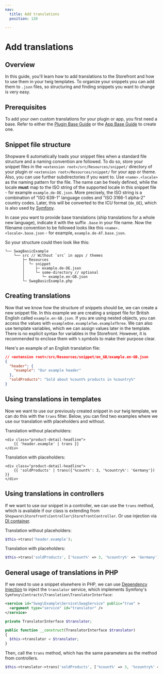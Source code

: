 ```yaml
---
nav:
  title: Add translations
  position: 120

---
```


# Add translations

## Overview

In this guide, you'll learn how to add translations to the Storefront and how to use them in your twig templates.
To organize your snippets you can add them to `.json` files, so structuring and finding snippets you want to change is very easy.

## Prerequisites

To add your own custom translations for your plugin or app, you first need a base.
Refer to either the [Plugin Base Guide](../plugin-base-guide) or the [App Base Guide](../../apps/app-base-guide) to create one.

## Snippet file structure

Shopware 6 automatically loads your snippet files when a standard file structure and a naming convention are followed.
To do so, store your snippet files in the `<extension root>/src/Resources/snippet/` directory of your plugin or `<extension root>/Resources/snippet/` for your app or theme.
Also, you can use further subdirectories if you want to.
Use `<name>.<locale>` as the naming pattern for the file.
The name can be freely defined, while the locale **must** map to the ISO string of the supported locale in this snippet file - for example `example.de-DE.json`.
More precisely, the ISO string is a combination of "ISO 639-1" language codes and "ISO 3166-1 alpha-2" country codes.
Later, this will be converted to the ICU format (`de_DE`), which is also used by [Symfony](https://symfony.com/doc/current/reference/constraints/Locale.html).

In case you want to provide base translations (ship translations for a whole new language), indicate it with the suffix `.base` in your file name.
Now the filename convention to be followed looks like this `<name>.<locale>.base.json` - for example, `example.de-AT.base.json`.

So your structure could then look like this:

```text
└── SwagBasicExample
    └── src // Without `src` in apps / themes
        ├─ Resources
        │  └─ snippet
        │     ├─ example.de-DE.json
        │     └─ some-directory // optional
        │        └─ example.en-GB.json
        └─ SwagBasicExample.php
```

## Creating translations

Now that we know how the structure of snippets should be, we can create a new snippet file.
In this example we are creating a snippet file for British English called `example.en-GB.json`.
If you are using nested objects, you can access the values with `exampleOne.exampleTwo.exampleThree`.
We can also use template variables, which we can assign values later in the template.
There is no explicit syntax for variables in the Storefront.
However, it is recommended to enclose them with `%` symbols to make their purpose clear.

Here's an example of an English translation file:

```json
// <extension root>/src/Resources/snippet/en_GB/example.en-GB.json
{
  "header": {
    "example": "Our example header"
  },
  "soldProducts": "Sold about %count% products in %country%"
}
```

## Using translations in templates

Now we want to use our previously created snippet in our twig template, we can do this with the `trans` filter.
Below, you can find two examples where we use our translation with placeholders and without.

Translation without placeholders:

```twig
<div class="product-detail-headline">
    {{ 'header.example' | trans }}
</div>
```

Translation with placeholders:

```twig
<div class="product-detail-headline">
    {{ 'soldProducts' | trans({'%count%': 3, '%country%': 'Germany'}) }}
</div>
```

## Using translations in controllers

If we want to use our snippet in a controller, we can use the `trans` method,
which is available if our class is extending from `Shopware\Storefront\Controller\StorefrontController`.
Or use injection via [DI container](#using-translation-generally-in-php).

Translation without placeholders:

```php
$this->trans('header.example');
```

Translation with placeholders:

```php
$this->trans('soldProducts', ['%count%' => 3, '%country%' => 'Germany']);
```

## General usage of translations in PHP

If we need to use a snippet elsewhere in PHP,
we can use [Dependency Injection](../plugin-fundamentals/dependency-injection) to inject the `translator` service,
which implements Symfony's `Symfony\Contracts\Translation\TranslatorInterface`:

```xml
<service id="Swag\Example\Service\SwagService" public="true" >
  <argument type="service" id="translator" />
</service>
```

```php
private TranslatorInterface $translator;

public function __construct(TranslatorInterface $translator)
{
  $this->translator = $translator;
}
```

Then, call the `trans` method, which has the same parameters as the method from controllers.

```php
$this->translator->trans('soldProducts', ['%count%' => 3, '%country%' => 'Germany']);
```
